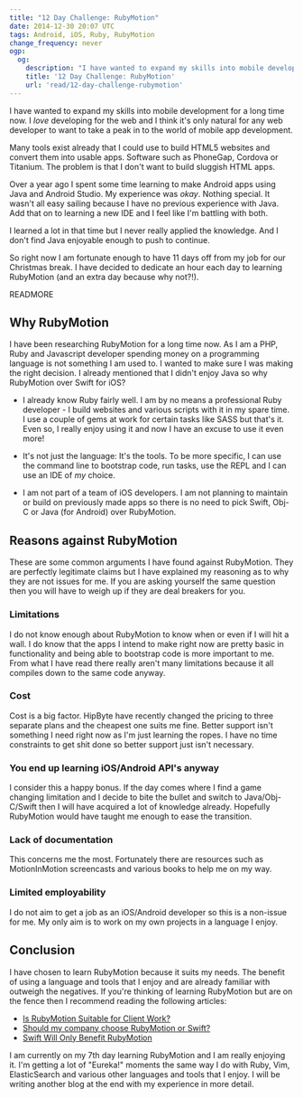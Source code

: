 ```yaml
---
title: "12 Day Challenge: RubyMotion"
date: 2014-12-30 20:07 UTC
tags: Android, iOS, Ruby, RubyMotion
change_frequency: never
ogp:
  og:
    description: "I have wanted to expand my skills into mobile development for a long time now. I *love* developing for the web and I think it's only natural for any web developer to want to take a peak in to the world of mobile app development."
    title: '12 Day Challenge: RubyMotion'
    url: 'read/12-day-challenge-rubymotion'
---
```


I have wanted to expand my skills into mobile development for a long time now. I *love* developing for the web and I think it's only natural for any web developer to want to take a peak in to the world of mobile app development.

Many tools exist already that I could use to build HTML5 websites and convert them into usable apps. Software such as PhoneGap, Cordova or Titanium. The problem is that I don't want to build sluggish HTML apps.

Over a year ago I spent some time learning to make Android apps using Java and Android Studio. My experience was *okay*. Nothing special. It wasn't all easy sailing because I have no previous experience with Java. Add that on to learning a new IDE and I feel like I'm battling with both.

I learned a lot in that time but I never really applied the knowledge. And I don't find Java enjoyable enough to push to continue.

So right now I am fortunate enough to have 11 days off from my job for our Christmas break.  I have decided to dedicate an hour each day to learning RubyMotion (and an extra day because why not?!).

READMORE

## Why RubyMotion

I have been researching RubyMotion for a long time now. As I am a PHP, Ruby and Javascript developer spending money on a programming language is not something I am used to. I wanted to make sure I was making the right decision. I already mentioned that I didn't enjoy Java so why RubyMotion over Swift for iOS?

* I already know Ruby fairly well. I am by no means a professional Ruby developer - I build websites and various scripts with it in my spare time. I use a couple of gems at work for certain tasks like SASS but that's it. Even so, I really enjoy using it and now I have an excuse to use it even more!

* It's not just the language: It's the tools.  To be more specific, I can use the command line to bootstrap code, run tasks, use the REPL and I can use an IDE of *my* choice.

* I am not part of a team of iOS developers. I am not planning to maintain or build on previously made apps so there is no need to pick Swift, Obj-C or Java (for Android) over RubyMotion.

## Reasons against RubyMotion

These are some common arguments I have found against RubyMotion. They are perfectly legitimate claims but I have explained my reasoning as to why they are not issues for me. If you are asking yourself the same question then you will have to weigh up if they are deal breakers for you.

### Limitations

I do not know enough about RubyMotion to know when or even if I will hit a wall. I do know that the apps I intend to make right now are pretty basic in functionality and being able to bootstrap code is more important to me.  From what I have read there really aren't many limitations because it all compiles down to the same code anyway.

### Cost

Cost is a big factor. HipByte have recently changed the pricing to three separate plans and the cheapest one suits me fine.  Better support isn't something I need right now as I'm just learning the ropes. I have no time constraints to get shit done so better support just isn't necessary.

### You end up learning iOS/Android API's anyway

I consider this a happy bonus. If the day comes where I find a game changing limitation and I decide to bite the bullet and switch to Java/Obj-C/Swift then I will have acquired a lot of knowledge already. Hopefully RubyMotion would have taught me enough to ease the transition.


### Lack of documentation

This concerns me the most. Fortunately there are resources such as MotionInMotion screencasts and various books to help me on my way.

### Limited employability

I do not aim to get a job as an iOS/Android developer so this is a non-issue for me.  My only aim is to work on my own projects in a language I enjoy.

## Conclusion

I have chosen to learn RubyMotion because it suits my needs. The benefit of using a language and tools that I enjoy and are already familiar with outweigh the negatives.  If you're thinking of learning RubyMotion but are on the fence then I recommend reading the following articles:

* [Is RubyMotion Suitable for Client Work?](http://blog.motioninmotion.tv/is-rubymotion-suitable-for-client-work/)
* [Should my company choose RubyMotion or Swift?](http://blog.thefrontiergroup.com.au/2014/09/should-my-company-choose-rubymotion-or-swift/)
* [Swift Will Only Benefit RubyMotion](http://spector.io/swift-will-only-benefit-rubymotion/)

I am currently on my 7th day learning RubyMotion and I am really enjoying it.  I'm getting a lot of "Eureka!" moments the same way I do with Ruby, Vim, ElasticSearch and various other languages and tools that I enjoy.  I will be writing another blog at the end with my experience in more detail.
